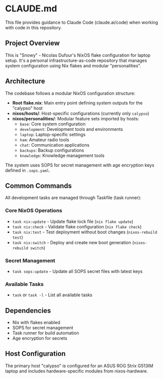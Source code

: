 # CLAUDE.md

This file provides guidance to Claude Code (claude.ai/code) when working with code in this repository.

## Project Overview

This is "Snowy" - Nicolas Dufour's NixOS flake configuration for laptop setup. It's a personal infrastructure-as-code repository that manages system configuration using Nix flakes and modular "personalities".

## Architecture

The codebase follows a modular NixOS configuration structure:

- **Root flake.nix**: Main entry point defining system outputs for the "calypso" host
- **nixos/hosts/**: Host-specific configurations (currently only `calypso`)
- **nixos/personalities/**: Modular feature sets imported by hosts:
  - `base`: Core system configuration
  - `development`: Development tools and environments
  - `laptop`: Laptop-specific settings
  - `ham`: Amateur radio tools
  - `chat`: Communication applications
  - `backups`: Backup configurations
  - `knowledge`: Knowledge management tools

The system uses SOPS for secret management with age encryption keys defined in `.sops.yaml`.

## Common Commands

All development tasks are managed through Taskfile (task runner):

### Core NixOS Operations
- `task nix:update` - Update flake lock file (`nix flake update`)
- `task nix:check` - Validate flake configuration (`nix flake check`)
- `task nix:test` - Test deployment without boot changes (`nixos-rebuild test`)
- `task nix:switch` - Deploy and create new boot generation (`nixos-rebuild switch`)

### Secret Management
- `task sops:update` - Update all SOPS secret files with latest keys

### Available Tasks
- `task` or `task -l` - List all available tasks

## Dependencies

- Nix with flakes enabled
- SOPS for secret management
- Task runner for build automation
- Age encryption for secrets

## Host Configuration

The primary host "calypso" is configured for an ASUS ROG Strix G513IM laptop and includes hardware-specific modules from nixos-hardware.